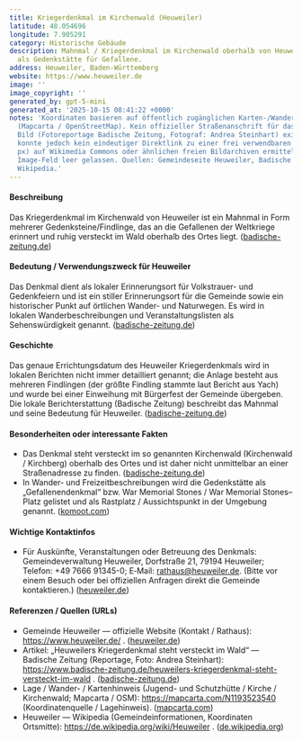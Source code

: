 ```yaml
---
title: Kriegerdenkmal im Kirchenwald (Heuweiler)
latitude: 48.054696
longitude: 7.905291
category: Historische Gebäude
description: Mahnmal / Kriegerdenkmal im Kirchenwald oberhalb von Heuweiler, errichtet
  als Gedenkstätte für Gefallene.
address: Heuweiler, Baden-Württemberg
website: https://www.heuweiler.de
image: ''
image_copyright: ''
generated_by: gpt-5-mini
generated_at: '2025-10-15 08:41:22 +0000'
notes: 'Koordinaten basieren auf öffentlich zugänglichen Karten-/Wanderbeschreibungen
  (Mapcarta / OpenStreetMap). Kein offizieller Straßenanschrift für das Denkmal gefunden;
  Bild (Fotoreportage Badische Zeitung, Fotograf: Andrea Steinhart) existiert, es
  konnte jedoch kein eindeutiger Direktlink zu einer frei verwendbaren Bilddatei (>=300×300
  px) auf Wikimedia Commons oder ähnlichen freien Bildarchiven ermittelt werden, daher
  Image-Feld leer gelassen. Quellen: Gemeindeseite Heuweiler, Badische Zeitung, Mapcarta,
  Wikipedia.'
---
```

#### Beschreibung
Das Kriegerdenkmal im Kirchenwald von Heuweiler ist ein Mahnmal in Form mehrerer Gedenksteine/Findlinge, das an die Gefallenen der Weltkriege erinnert und ruhig versteckt im Wald oberhalb des Ortes liegt. ([badische-zeitung.de](https://www.badische-zeitung.de/heuweilers-kriegerdenkmal-steht-versteckt-im-wald?utm_source=openai))

#### Bedeutung / Verwendungszweck für Heuweiler
Das Denkmal dient als lokaler Erinnerungsort für Volkstrauer- und Gedenkfeiern und ist ein stiller Erinnerungsort für die Gemeinde sowie ein historischer Punkt auf örtlichen Wander- und Naturwegen. Es wird in lokalen Wanderbeschreibungen und Veranstaltungslisten als Sehenswürdigkeit genannt. ([badische-zeitung.de](https://www.badische-zeitung.de/heuweilers-kriegerdenkmal-steht-versteckt-im-wald?utm_source=openai))

#### Geschichte
Das genaue Errichtungsdatum des Heuweiler Kriegerdenkmals wird in lokalen Berichten nicht immer detailliert genannt; die Anlage besteht aus mehreren Findlingen (der größte Findling stammte laut Bericht aus Yach) und wurde bei einer Einweihung mit Bürgerfest der Gemeinde übergeben. Die lokale Berichterstattung (Badische Zeitung) beschreibt das Mahnmal und seine Bedeutung für Heuweiler. ([badische-zeitung.de](https://www.badische-zeitung.de/heuweilers-kriegerdenkmal-steht-versteckt-im-wald?utm_source=openai))

#### Besonderheiten oder interessante Fakten
- Das Denkmal steht versteckt im so genannten Kirchenwald (Kirchenwald / Kirchberg) oberhalb des Ortes und ist daher nicht unmittelbar an einer Straßenadresse zu finden. ([badische-zeitung.de](https://www.badische-zeitung.de/heuweilers-kriegerdenkmal-steht-versteckt-im-wald?utm_source=openai))  
- In Wander- und Freizeitbeschreibungen wird die Gedenkstätte als „Gefallenendenkmal“ bzw. War Memorial Stones / War Memorial Stones–Platz gelistet und als Rastplatz / Aussichtspunkt in der Umgebung genannt. ([komoot.com](https://www.komoot.com/tour/621338298?utm_source=openai))

#### Wichtige Kontaktinfos
- Für Auskünfte, Veranstaltungen oder Betreuung des Denkmals: Gemeindeverwaltung Heuweiler, Dorfstraße 21, 79194 Heuweiler; Telefon: +49 7666 91345-0; E‑Mail: rathaus@heuweiler.de. (Bitte vor einem Besuch oder bei offiziellen Anfragen direkt die Gemeinde kontaktieren.) ([heuweiler.de](https://www.heuweiler.de/))

#### Referenzen / Quellen (URLs)
- Gemeinde Heuweiler — offizielle Website (Kontakt / Rathaus): https://www.heuweiler.de/ . ([heuweiler.de](https://www.heuweiler.de/))  
- Artikel: „Heuweilers Kriegerdenkmal steht versteckt im Wald“ — Badische Zeitung (Reportage, Foto: Andrea Steinhart): https://www.badische-zeitung.de/heuweilers-kriegerdenkmal-steht-versteckt-im-wald . ([badische-zeitung.de](https://www.badische-zeitung.de/heuweilers-kriegerdenkmal-steht-versteckt-im-wald?utm_source=openai))  
- Lage / Wander- / Kartenhinweis (Jugend- und Schutzhütte / Kirche / Kirchenwald; Mapcarta / OSM): https://mapcarta.com/N1193523540 (Koordinatenquelle / Lagehinweis). ([mapcarta.com](https://mapcarta.com/N1193523540?utm_source=openai))  
- Heuweiler — Wikipedia (Gemeindeinformationen, Koordinaten Ortsmitte): https://de.wikipedia.org/wiki/Heuweiler . ([de.wikipedia.org](https://de.wikipedia.org/wiki/Heuweiler?utm_source=openai))